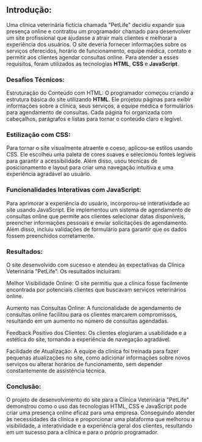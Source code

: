 ## Introdução:

Uma clínica veterinária fictícia chamada "PetLife" decidiu expandir sua presença online e contratou um programador chamado para desenvolver um site profissional que ajudasse a atrair mais clientes e melhorar a experiência dos usuários. O site deveria fornecer informações sobre os serviços oferecidos, horário de funcionamento, equipe médica, contato e permitir aos clientes agendar consultas online. Para atender a esses requisitos, foram utilizados as tecnologias **HTML**, **CSS** e **JavaScript**.

### Desafios Técnicos:

Estruturação do Conteúdo com HTML:
O programador começou criando a estrutura básica do site utilizando **HTML**. Ele projetou páginas para exibir informações sobre a clínica, seus serviços, a equipe médica e formulários para agendamento de consultas. Cada página foi organizada com cabeçalhos, parágrafos e listas para tornar o conteúdo claro e legível.

### Estilização com CSS:
Para tornar o site visualmente atraente e coeso, aplicou-se estilos usando CSS. Ele escolheu uma paleta de cores suaves e selecionou fontes legíveis para garantir a acessibilidade. Além disso, usou técnicas de posicionamento e layout para criar uma navegação intuitiva e uma experiência agradável ao usuário.

### Funcionalidades Interativas com JavaScript:
Para aprimorar a experiência do usuário, incorporou-se interatividade ao site usando JavaScript. Ele implementou um sistema de agendamento de consultas online que permite aos clientes selecionar datas disponíveis, preencher informações pessoais e enviar solicitações de agendamento. Além disso, incluiu validações de formulário para garantir que os dados fossem preenchidos corretamente.


### Resultados:

O site desenvolvido com sucesso e atendeu às expectativas da Clínica Veterinária "PetLife". Os resultados incluíram:

Melhor Visibilidade Online: O site permitiu que a clínica fosse facilmente encontrada por potenciais clientes que buscavam serviços veterinários online.

Aumento nas Consultas Online: A funcionalidade de agendamento de consultas online facilitou para os clientes marcarem compromissos, resultando em um aumento no número de consultas agendadas.

Feedback Positivo dos Clientes: Os clientes elogiaram a usabilidade e a estética do site, tornando a experiência de navegação agradável.

Facilidade de Atualização: A equipe da clínica foi treinada para fazer pequenas atualizações no site, como adicionar informações sobre novos serviços ou alterar horários de funcionamento, sem depender constantemente de assistência técnica.

### Conclusão:

O projeto de desenvolvimento do site para a Clínica Veterinária "PetLife" demonstrou como o uso das tecnologias HTML, CSS e JavaScript pode criar uma presença online eficaz para uma empresa. Conseguindo atender às necessidades da clínica e proporcionar uma plataforma que melhorou a visibilidade, a interatividade e a experiência geral dos clientes, resultando em um sucesso para a clínica e para o próprio programador.